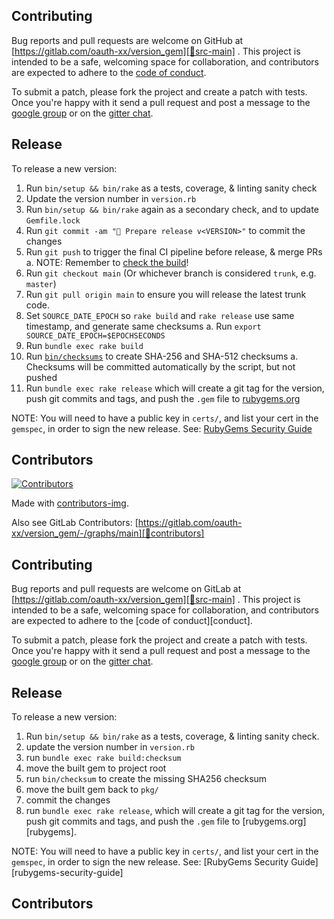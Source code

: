 ## Contributing

Bug reports and pull requests are welcome on GitHub at [https://gitlab.com/oauth-xx/version_gem][🚎src-main]
. This project is intended to be a safe, welcoming space for collaboration, and contributors are expected to adhere to
the [code of conduct][🤝conduct].

To submit a patch, please fork the project and create a patch with
tests. Once you're happy with it send a pull request and post a message to the
[google group][⛳mail-list] or on the [gitter chat][🏘chat].

## Release

To release a new version:

1. Run `bin/setup && bin/rake` as a tests, coverage, & linting sanity check
2. Update the version number in `version.rb`
3. Run `bin/setup && bin/rake` again as a secondary check, and to update `Gemfile.lock`
4. Run `git commit -am "🔖 Prepare release v<VERSION>"` to commit the changes
5. Run `git push` to trigger the final CI pipeline before release, & merge PRs
   a. NOTE: Remember to [check the build][🧪build]!
6. Run `git checkout main` (Or whichever branch is considered `trunk`, e.g. `master`)
7. Run `git pull origin main` to ensure you will release the latest trunk code.
8. Set `SOURCE_DATE_EPOCH` so `rake build` and `rake release` use same timestamp, and generate same checksums
   a. Run `export SOURCE_DATE_EPOCH=$EPOCHSECONDS`
9. Run `bundle exec rake build`
10. Run [`bin/checksums`](https://github.com/rubygems/guides/pull/325) to create SHA-256 and SHA-512 checksums
    a. Checksums will be committed automatically by the script, but not pushed
11. Run `bundle exec rake release` which will create a git tag for the version,
    push git commits and tags, and push the `.gem` file to [rubygems.org][💎rubygems]

NOTE: You will need to have a public key in `certs/`, and list your cert in the
`gemspec`, in order to sign the new release.
See: [RubyGems Security Guide][🔒️rubygems-security-guide]

## Contributors

[![Contributors](https://contrib.rocks/image?repo=oauth-xx/version_gem)][🖐contributors]

Made with [contributors-img][🖐contrib-rocks].

Also see GitLab Contributors: [https://gitlab.com/oauth-xx/version_gem/-/graphs/main][🚎contributors]

## Contributing

Bug reports and pull requests are welcome on GitLab at [https://gitlab.com/oauth-xx/version_gem][🚎src-main]
. This project is intended to be a safe, welcoming space for collaboration, and contributors are expected to adhere to
the [code of conduct][conduct].

To submit a patch, please fork the project and create a patch with
tests. Once you're happy with it send a pull request and post a message to the
[google group][⛳mail-list] or on the [gitter chat][🏘chat].

## Release

To release a new version:

1. Run `bin/setup && bin/rake` as a tests, coverage, & linting sanity check.
2. update the version number in `version.rb`
3. run `bundle exec rake build:checksum`
4. move the built gem to project root
5. run `bin/checksum` to create the missing SHA256 checksum
6. move the built gem back to `pkg/`
7. commit the changes
8. run `bundle exec rake release`, which will create a git tag for the version, push git commits and tags, and push the `.gem` file to [rubygems.org][rubygems].

NOTE: You will need to have a public key in `certs/`, and list your cert in the
`gemspec`, in order to sign the new release.
See: [RubyGems Security Guide][rubygems-security-guide]

## Contributors


[comment]: <> (Following links are used by README, CONTRIBUTING)

[🚎contributors]: https://gitlab.com/oauth-xx/version_gem/-/graphs/main
[⛳mail-list]: http://groups.google.com/group/oauth-ruby
[🚎src-main]: https://gitlab.com/oauth-xx/version_gem
[🧪build]: https://github.com/oauth-xx/version_gem/actions
[🏘chat]: https://matrix.to/#/#pboling_version_gem:gitter.im
[🤝conduct]: https://gitlab.com/oauth-xx/version_gem/-/blob/main/CODE_OF_CONDUCT.md
[🖐contrib-rocks]: https://contrib.rocks
[🖐contributors]: https://github.com/oauth-xx/version_gem/graphs/contributors
[💎rubygems]: https://rubygems.org
[🔒️rubygems-security-guide]: https://guides.rubygems.org/security/#building-gems
[🚎src-main]: https://github.com/oauth-xx/version_gem

